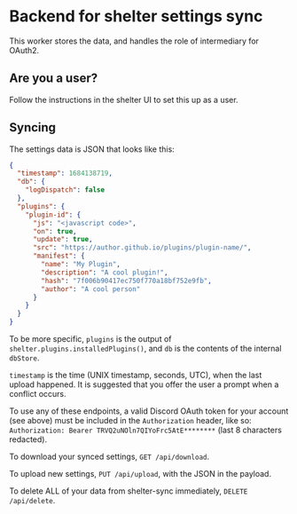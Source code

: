 # Backend for shelter settings sync

This worker stores the data, and handles the role of intermediary for OAuth2.

## Are you a user?

Follow the instructions in the shelter UI to set this up as a user.

## Syncing

The settings data is JSON that looks like this:

```json
{
  "timestamp": 1684138719,
  "db": {
    "logDispatch": false
  },
  "plugins": {
    "plugin-id": {
      "js": "<javascript code>",
      "on": true,
      "update": true,
      "src": "https://author.github.io/plugins/plugin-name/",
      "manifest": {
        "name": "My Plugin",
        "description": "A cool plugin!",
        "hash": "7f006b90417ec750f770a18bf752e9fb",
        "author": "A cool person"
      }
    }
  }
}
```

To be more specific, `plugins` is the output of `shelter.plugins.installedPlugins()`,
and `db` is the contents of the internal `dbStore`.

`timestamp` is the time (UNIX timestamp, seconds, UTC), when the last upload happened.
It is suggested that you offer the user a prompt when a conflict occurs.

To use any of these endpoints, a valid Discord OAuth token for your account (see above) must be included in the `Authorization` header, like so:
`Authorization: Bearer TRVQ2uNOln7QIYoFrc5AtE********` (last 8 characters redacted).

To download your synced settings, `GET /api/download`.

To upload new settings, `PUT /api/upload`, with the JSON in the payload.

To delete ALL of your data from shelter-sync immediately, `DELETE /api/delete`.
